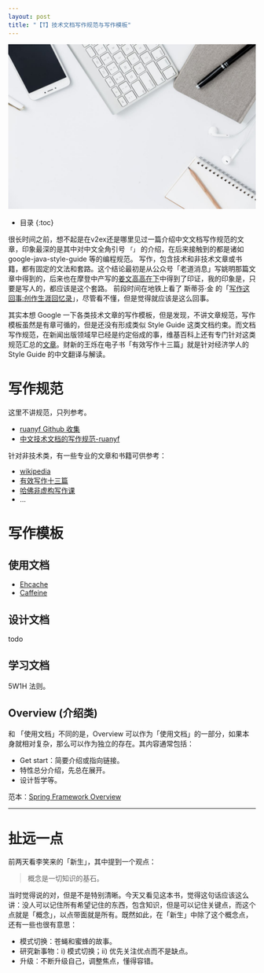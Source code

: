 ```yaml
---
layout: post
title: "【T】技术文档写作规范与写作模板"
---
```


![write](../resource/tech_article_style_guide/write.jpeg)

* 目录
{:toc}

很长时间之前，想不起是在v2ex还是哪里见过一篇介绍中文文档写作规范的文章，印象最深的是其中对中文全角引号 `「」` 的介绍，在后来接触到的都是诸如 google-java-style-guide 等的编程规范。
写作，包含技术和非技术文章或书籍，都有固定的文法和套路。这个结论最初是从公众号「老道消息」写姚明那篇文章中得到的，后来也在摩登中产写的[姜文高高在下](https://mp.weixin.qq.com/s/VS9qzlG4Wuw44rxoof3wQg)中得到了印证，我的印象是，只要是写人的，都应该是这个套路。
前段时间在地铁上看了 斯蒂芬·金 的「[写作这回事:创作生涯回忆录](https://book.douban.com/subject/3888123/)」，尽管看不懂，但是觉得就应该是这么回事。

其实本想 Google 一下各类技术文章的写作模板，但是发现，不讲文章规范，写作模板虽然是有章可循的，但是还没有形成类似 Style Guide 这类文档约束。而文档写作规范，在新闻出版领域早已经是约定俗成的事，维基百科上还有专门针对这类规范汇总的[文章](https://en.wikipedia.org/wiki/List_of_style_guides#Newspapers)。财新的王烁在电子书「有效写作十三篇」就是针对经济学人的 Style Guide 的中文翻译与解读。

# 写作规范

这里不讲规范，只列参考。

* [ruanyf Github 收集](https://github.com/ruanyf/document-style-guide/blob/master/docs/reference.md)
* [中文技术文档的写作规范-ruanyf](http://www.ruanyifeng.com/blog/2016/10/document_style_guide.html)


针对非技术类，有一些专业的文章和书籍可供参考：

* [wikipedia](https://en.wikipedia.org/wiki/List_of_style_guides#Newspapers)
* [有效写作十三篇](https://www.amazon.cn/dp/B00J94V94E/ref=sr_1_1?ie=UTF8&qid=1528634342&sr=8-1&keywords=%E6%9C%89%E6%95%88%E5%86%99%E4%BD%9C%E5%8D%81%E4%B8%89%E7%AF%87)
* [哈佛非虚构写作课](https://book.douban.com/subject/26662600/)
* ...



# 写作模板

## 使用文档

* [Ehcache](http://www.ehcache.org/documentation/3.5/index.html)
* [Caffeine](https://github.com/ben-manes/caffeine/wiki)

## 设计文档

todo 

## 学习文档

5W1H 法则。

## Overview (介绍类)

和 「使用文档」不同的是，Overview 可以作为「使用文档」的一部分，如果本身就相对复杂，那么可以作为独立的存在。其内容通常包括：
* Get start：简要介绍或指向链接。
* 特性总分介绍，先总在展开。
* 设计哲学等。

范本：[Spring Framework Overview](https://docs.spring.io/spring/docs/5.0.0.RC3/spring-framework-reference/overview.html)




----

# 扯远一点

前两天看李笑来的「新生」，其中提到一个观点：
> 概念是一切知识的基石。

当时觉得说的对，但是不是特别清晰。今天又看见这本书，觉得这句话应该这么讲：没人可以记住所有希望记住的东西，包含知识，但是可以记住关键点，而这个点就是「概念」，以点带面就是所有。既然如此，在「新生」中除了这个概念点，还有一些也很有意思：

* 模式切换：苍蝇和蜜蜂的故事。
* 研究新事物：i) 模式切换；ii) 优先关注优点而不是缺点。
* 升级：不断升级自己，调整焦点，懂得容错。 
